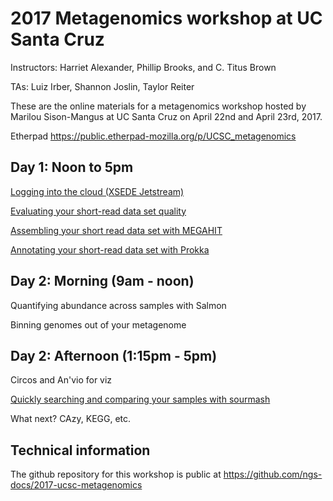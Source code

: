 # 2017 Metagenomics workshop at UC Santa Cruz

Instructors: Harriet Alexander, Phillip Brooks, and C. Titus Brown

TAs: Luiz Irber, Shannon Joslin, Taylor Reiter

These are the online materials for a metagenomics workshop hosted by
Marilou Sison-Mangus at UC Santa Cruz on April 22nd and April 23rd, 2017.

Etherpad https://public.etherpad-mozilla.org/p/UCSC_metagenomics

## Day 1: Noon to 5pm

[Logging into the cloud (XSEDE Jetstream)](jetstream/boot.html)

[Evaluating your short-read data set quality](quality.html)

[Assembling your short read data set with MEGAHIT](assemble.html)

[Annotating your short-read data set with Prokka](prokka.html)

## Day 2: Morning (9am - noon)

Quantifying abundance across samples with Salmon

Binning genomes out of your metagenome

## Day 2: Afternoon (1:15pm - 5pm)

Circos and An'vio for viz

[Quickly searching and comparing your samples with sourmash](sourmash.html)

What next? CAzy, KEGG, etc.

<!-- See [the complete table of contents](toc.html) -->

## Technical information

The github repository for this workshop is public at
https://github.com/ngs-docs/2017-ucsc-metagenomics
